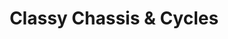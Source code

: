 ---
title: "Classy Chassis & Cycles"
url: /township-of-smith-ennismore-lakefield/classy-chassis-und-cycles/
shop: Motorrad
---